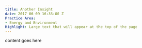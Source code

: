 ```yaml
---
title: Another Insight
date: 2017-06-09 16:33:00 Z
Practice Area:
- Energy and Environment
Highlight: Large text that will appear at the top of the page
---
```


content goes here
